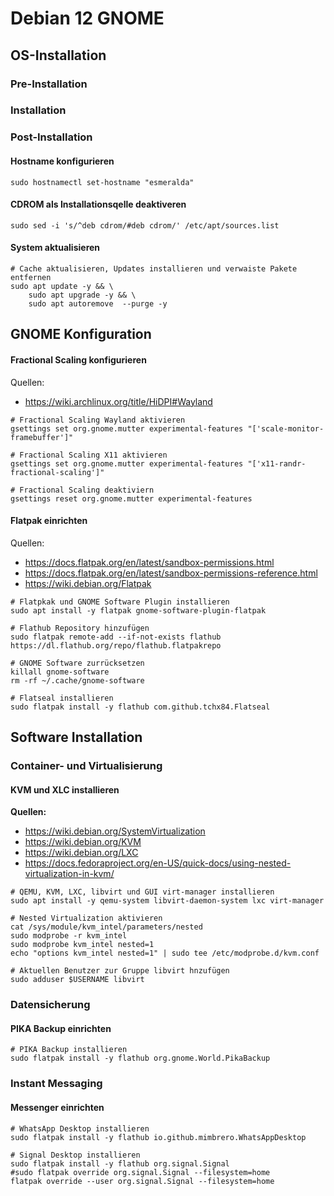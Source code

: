 # Debian 12 GNOME

## OS-Installation

### Pre-Installation

### Installation

### Post-Installation

#### Hostname konfigurieren

```shell
sudo hostnamectl set-hostname "esmeralda"
```

#### CDROM als Installationsqelle deaktiveren
 
```shell
sudo sed -i 's/^deb cdrom/#deb cdrom/' /etc/apt/sources.list
```

#### System aktualisieren

```shell
# Cache aktualisieren, Updates installieren und verwaiste Pakete entfernen
sudo apt update -y && \
    sudo apt upgrade -y && \
    sudo apt autoremove  --purge -y
```

## GNOME Konfiguration

#### Fractional Scaling konfigurieren

Quellen:

- <https://wiki.archlinux.org/title/HiDPI#Wayland>
 
```shell
# Fractional Scaling Wayland aktivieren
gsettings set org.gnome.mutter experimental-features "['scale-monitor-framebuffer']"
```
```shell
# Fractional Scaling X11 aktivieren
gsettings set org.gnome.mutter experimental-features "['x11-randr-fractional-scaling']"
```
```shell
# Fractional Scaling deaktiviern
gsettings reset org.gnome.mutter experimental-features
```
#### Flatpak einrichten

Quellen:

- <https://docs.flatpak.org/en/latest/sandbox-permissions.html>
- <https://docs.flatpak.org/en/latest/sandbox-permissions-reference.html>
- <https://wiki.debian.org/Flatpak>

```shell
# Flatpkak und GNOME Software Plugin installieren
sudo apt install -y flatpak gnome-software-plugin-flatpak

# Flathub Repository hinzufügen
sudo flatpak remote-add --if-not-exists flathub https://dl.flathub.org/repo/flathub.flatpakrepo

# GNOME Software zurrücksetzen
killall gnome-software
rm -rf ~/.cache/gnome-software

# Flatseal installieren
sudo flatpak install -y flathub com.github.tchx84.Flatseal
```

## Software Installation

### Container- und Virtualisierung

#### KVM und XLC installieren

**Quellen:**

- <https://wiki.debian.org/SystemVirtualization>
- <https://wiki.debian.org/KVM>
- <https://wiki.debian.org/LXC>
- <https://docs.fedoraproject.org/en-US/quick-docs/using-nested-virtualization-in-kvm/>

```shell
# QEMU, KVM, LXC, libvirt und GUI virt-manager installieren
sudo apt install -y qemu-system libvirt-daemon-system lxc virt-manager

# Nested Virtualization aktivieren
cat /sys/module/kvm_intel/parameters/nested
sudo modprobe -r kvm_intel
sudo modprobe kvm_intel nested=1
echo "options kvm_intel nested=1" | sudo tee /etc/modprobe.d/kvm.conf

# Aktuellen Benutzer zur Gruppe libvirt hnzufügen
sudo adduser $USERNAME libvirt
```
### Datensicherung

#### PIKA Backup einrichten

```shell
# PIKA Backup installieren
sudo flatpak install -y flathub org.gnome.World.PikaBackup
```


### Instant Messaging

#### Messenger einrichten

```shell
# WhatsApp Desktop installieren
sudo flatpak install -y flathub io.github.mimbrero.WhatsAppDesktop
```

```shell
# Signal Desktop installieren
sudo flatpak install -y flathub org.signal.Signal
#sudo flatpak override org.signal.Signal --filesystem=home
flatpak override --user org.signal.Signal --filesystem=home

```

